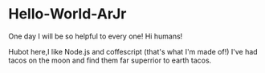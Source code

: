 # Hello-World-ArJr
One day I will be so helpful to every one!
Hi humans!

Hubot here,I like Node.js and coffescript (that's what I'm made of!)
I've had tacos on the moon and find them far superrior to earth tacos.
